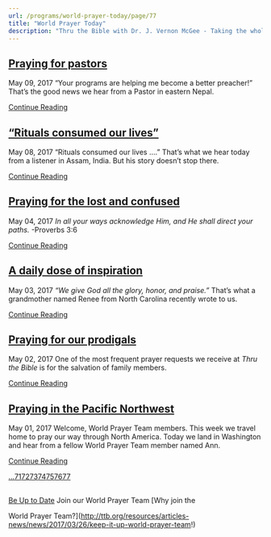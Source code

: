 ```yaml
---
url: /programs/world-prayer-today/page/77
title: "World Prayer Today"
description: "Thru the Bible with Dr. J. Vernon McGee - Taking the whole Word to the whole world"
---
```







## [Praying for pastors](../world-prayer-today/2017/05/09/praying-for-pastors)


May 09, 2017
“Your programs are helping me become a better preacher!” That’s the good news we hear from a Pastor in eastern Nepal.


[Continue Reading](../world-prayer-today/2017/05/09/praying-for-pastors)




## [“Rituals consumed our lives”](../world-prayer-today/2017/05/08/rituals-consumed-our-lives)


May 08, 2017
“Rituals consumed our lives ….” That’s what we hear today from a listener in Assam, India. But his story doesn’t stop there.


[Continue Reading](../world-prayer-today/2017/05/08/rituals-consumed-our-lives)




## [Praying for the lost and confused](../world-prayer-today/2017/05/04/praying-for-the-lost-and-confused)


May 04, 2017
*In all your ways acknowledge Him, and He shall direct your paths.* -Proverbs 3:6


[Continue Reading](../world-prayer-today/2017/05/04/praying-for-the-lost-and-confused)




## [A daily dose of inspiration](../world-prayer-today/2017/05/03/a-daily-dose-of-inspiration)


May 03, 2017
*“We give God all the glory, honor, and praise.”* That’s what a grandmother named Renee from North Carolina recently wrote to us. 


[Continue Reading](../world-prayer-today/2017/05/03/a-daily-dose-of-inspiration)




## [Praying for our prodigals](../world-prayer-today/2017/05/02/praying-for-our-prodigals)


May 02, 2017
One of the most frequent prayer requests we receive at *Thru the Bible* is for the salvation of family members.


[Continue Reading](../world-prayer-today/2017/05/02/praying-for-our-prodigals)




## [Praying in the Pacific Northwest](../world-prayer-today/2017/05/01/praying-in-the-pacific-northwest)


May 01, 2017
Welcome, World Prayer Team members. This week we travel home to pray our way through North America. Today we land in Washington and hear from a fellow World Prayer Team member named Ann.


[Continue Reading](../world-prayer-today/2017/05/01/praying-in-the-pacific-northwest)





[...](https://ttb.org/programs/world-prayer-today/page/70)[71](https://ttb.org/programs/world-prayer-today/page/71)[72](https://ttb.org/programs/world-prayer-today/page/72)[73](https://ttb.org/programs/world-prayer-today/page/73)[74](https://ttb.org/programs/world-prayer-today/page/74)[75](https://ttb.org/programs/world-prayer-today/page/75)[76](https://ttb.org/programs/world-prayer-today/page/76)[77](https://ttb.org/programs/world-prayer-today/page/77)





## 




[Be Up to Date](http://feeds.feedburner.com/WorldPrayerToday "World Prayer Today RSS Feed")
Join our World Prayer Team
[Why join the  

World Prayer Team?](http://ttb.org/resources/articles-news/news/2017/03/26/keep-it-up-world-prayer-team!)




